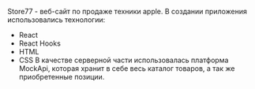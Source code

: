 Store77 - веб-сайт по продаже техники apple. В создании приложения использовались технологии:
- React
- React Hooks
- HTML
- CSS
В качестве серверной части использовалась платформа MockApi, которая хранит в себе весь каталог товаров, а так же приобретенные позиции.


